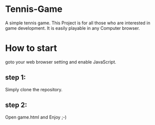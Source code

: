 # Tennis-Game
A simple tennis game. This Project is for all those who are interested in game development. It is easily playable in any Computer browser.
# How to start
goto your web browser setting and enable JavaScript.
## step 1:
Simply clone the repository.
## step 2:
Open game.html and Enjoy ;-)
